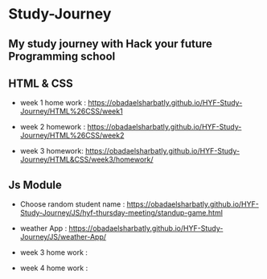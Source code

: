 # Study-Journey
## My study journey with Hack your future Programming school
## HTML & CSS 

- week 1 home work : https://obadaelsharbatly.github.io/HYF-Study-Journey/HTML%26CSS/week1

- week 2 homework : https://obadaelsharbatly.github.io/HYF-Study-Journey/HTML%26CSS/week2

- week 3 homework: https://obadaelsharbatly.github.io/HYF-Study-Journey/HTML&CSS/week3/homework/

## Js Module

- Choose random student name : https://obadaelsharbatly.github.io/HYF-Study-Journey/JS/hyf-thursday-meeting/standup-game.html

- weather App : https://obadaelsharbatly.github.io/HYF-Study-Journey/JS/weather-App/

- week 3 home work :

- week 4 home work :

